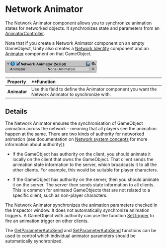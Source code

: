 # Network Animator

The Network Animator component allows you to synchronize animation states for networked objects. It synchronizes state and parameters from an [AnimatorController](class-AnimatorController.html).

Note that if you create a Network Animator component on an empty GameObject, Unity also creates a [Network Identity](class-NetworkIdentity.html) component and an [Animator](class-Animator.html) component on that GameObject.

![The Network Animator component in the Inspector window](../uploads/Main/NetworkAnimatorComponent.png)

|**Property**|**Function|
|:---|:---|
|__Animator__|Use this field to define the Animator component you want the Network Animator to synchronize with.|

## Details

The Network Animator ensures the synchronisation of GameObject animation across the network - meaning that all players see the animation happen at the same. There are two kinds of authority for networked animation (see documentation on [Network system concepts](UNetConcepts) for more information about authority)):

* If the GameObject has authority on the client, you should animate it locally on the client that owns the GameObject. That client sends the animation state information to the server, which broadcasts it to all the other clients. For example, this would be suitable for player characters.

* If the GameObject has authority on the server, then you should animate it on the server. The server then sends state information to all clients. This is common for animated GameObjects that are not related to a specific client, such as non-player characters.

The Network Animator synchronizes the animation parameters checked in the Inspector window. It does not automatically synchronize animation triggers. A GameObject with authority can use the function [SetTrigger](ScriptRef:Animator.SetTrigger.html) to fire an animation trigger on other clients.

The [GetParameterAutoSend](ScriptRef:Networking.NetworkAnimator.GetParameterAutoSend.html) and [SetParameterAutoSend](ScriptRef:Networking.NetworkAnimator.SetParameterAutoSend.html) functions can be used to control which individual animator parameters should be automatically synchronized.
